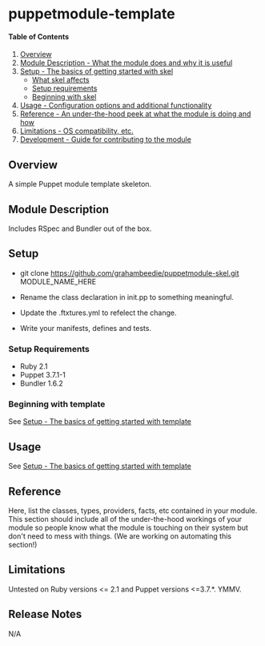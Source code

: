 # puppetmodule-template

#### Table of Contents

1. [Overview](#overview)
2. [Module Description - What the module does and why it is useful](#module-description)
3. [Setup - The basics of getting started with skel](#setup)
    * [What skel affects](#what-skel-affects)
    * [Setup requirements](#setup-requirements)
    * [Beginning with skel](#beginning-with-skel)
4. [Usage - Configuration options and additional functionality](#usage)
5. [Reference - An under-the-hood peek at what the module is doing and how](#reference)
5. [Limitations - OS compatibility, etc.](#limitations)
6. [Development - Guide for contributing to the module](#development)

## Overview

A simple Puppet module template skeleton.

## Module Description

Includes RSpec and Bundler out of the box.

## Setup

- git clone https://github.com/grahambeedie/puppetmodule-skel.git MODULE_NAME_HERE

- Rename the class declaration in init.pp to something meaningful.

- Update the .ftxtures.yml to refelect the change.

- Write your manifests, defines and tests.

### Setup Requirements

* Ruby 2.1
* Puppet 3.7.1-1
* Bundler 1.6.2 

### Beginning with template

See [Setup - The basics of getting started with template](#setup)

## Usage

See [Setup - The basics of getting started with template](#setup)

## Reference

Here, list the classes, types, providers, facts, etc contained in your module.
This section should include all of the under-the-hood workings of your module so
people know what the module is touching on their system but don't need to mess
with things. (We are working on automating this section!)

## Limitations

Untested on Ruby versions <= 2.1 and Puppet versions <=3.7.*. YMMV.


## Release Notes

N/A